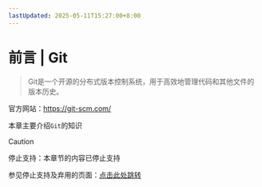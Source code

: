 ```yaml
---
lastUpdated: 2025-05-11T15:27:00+8:00
---
```


# 前言 | Git

> Git是一个开源的分布式版本控制系统，用于高效地管理代码和其他文件的版本历史。

官方网站：<https://git-scm.com/>

本章主要介绍`Git`的知识

> [!CAUTION]
> 停止支持：本章节的内容已停止支持
>
> 参见停止支持及弃用的页面：[点击此处跳转](/Deprecated)
